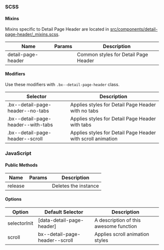 ### SCSS

#### Mixins

Mixins specific to Detail Page Header are located in [src/components/detail-page-header/\_mixins.scss]().

| Name               | Params | Description                          |
| ------------------ | ------ | ------------------------------------ |
| detail-page-header |        | Common styles for Detail Page Header |

#### Modifiers

Use these modifiers with `.bx--detail-page-header` class.

| Selector                           | Description                                                 |
| ---------------------------------- | ----------------------------------------------------------- |
| .bx--detail-page-header--no-tabs   | Applies styles for Detail Page Header with no tabs          |
| .bx--detail-page-header--with-tabs | Applies styles for Detail Page Header with tabs             |
| .bx--detail-page-header--scroll    | Applies styles for Detail Page Header with scroll animation |

### JavaScript

#### Public Methods

| Name    | Params | Description          |
| ------- | ------ | -------------------- |
| release |        | Deletes the instance |

#### Options

| Option       | Default Selector               | Description                            |
| ------------ | ------------------------------ | -------------------------------------- |
| selectorInit | [data-detail-page-header]      | A description of this awesome function |
| scroll       | bx--detail-page-header--scroll | Applies scroll animation styles        |
